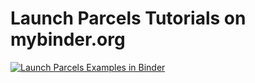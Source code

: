 # Launch Parcels Tutorials on mybinder.org

[![Launch Parcels Examples in Binder](https://mybinder.org/badge.svg)](https://mybinder.org/v2/gh/willirath/parcels_examples_binder/master)
